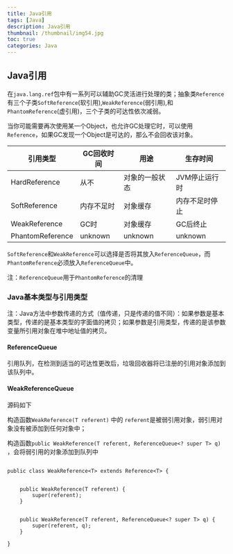 ```yaml
---
title: Java引用
tags: [Java]
description: Java引用
thumbnail: /thumbnail/img54.jpg
toc: true
categories: Java
---
```




## Java引用

在`java.lang.ref`包中有一系列可以辅助GC灵活进行处理的类；抽象类`Reference`有三个子类`SoftReference`(软引用),`WeakReference`(弱引用),和`PhantomReference`(虚引用)，三个子类的可达性依次减弱。

当你可能需要再次使用某一个Object，也允许GC处理它时，可以使用`Reference`，如果GC发现一个Object是可达的，那么不会回收该对象。


|引用类型 |GC回收时间 |用途 |生存时间|
|-|-|-|-|
|HardReference|从不|对象的一般状态|JVM停止运行时|
|SoftReference|内存不足时|对象缓存|内存不足时停止|
|WeakReference|GC时|对象缓存|GC后终止|
|PhantomReference|unknown|unknown|unknown|

`SoftReference`和`WeakReference`可以选择是否将其放入`ReferenceQueue`，而`PhantomReference`必须放入`ReferenceQueue`中。

注：`ReferenceQueue`用于`PhantomReference`的清理



### Java基本类型与引用类型

注：Java方法中参数传递的方式（值传递，只是传递的值不同）：如果参数是基本类型，传递的是基本类型的字面值的拷贝；如果参数是引用类型，传递的是该参数变量所引用对象在堆中地址值的拷贝。

#### ReferenceQueue

引用队列，在检测到适当的可达性更改后，垃圾回收器将已注册的引用对象添加到该队列中。


#### WeakReferenceQueue

源码如下

构造函数`WeakReference(T referent)` 中的 `referent`是被弱引用对象，弱引用对象没有被添加到任何对象中；

构造函数`public WeakReference(T referent, ReferenceQueue<? super T> q)` ，会将弱引用的对象添加到队列中

```

public class WeakReference<T> extends Reference<T> {


    public WeakReference(T referent) {
        super(referent);
    }

   
    public WeakReference(T referent, ReferenceQueue<? super T> q) {
        super(referent, q);
    }

}



```
